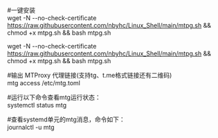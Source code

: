#一键安装  
wget -N --no-check-certificate https://raw.githubusercontent.com/nbyhc/Linux_Shell/main/mtpg.sh && chmod +x mtpg.sh && bash mtpg.sh

wget -N --no-check-certificate https://raw.githubusercontent.com/nbyhc/Linux_Shell/main/mtpg.sh && chmod +x mtpg.sh && bash mtpg.sh


#输出 MTProxy 代理链接(支持tg、t.me格式链接还有二维码)  
mtg access /etc/mtg.toml


#运行以下命令查看mtg运行状态：  
systemctl status mtg


#查看systemd单元的mtg消息，命令如下：  
journalctl -u mtg
